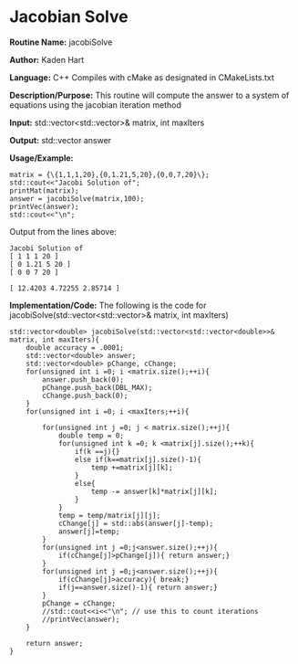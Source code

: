 # Jacobian Solve

**Routine Name:**           jacobiSolve

**Author:** Kaden Hart

**Language:** C++ Compiles with cMake as designated in CMakeLists.txt

**Description/Purpose:** This routine will compute the answer to a system of equations using the jacobian iteration method

**Input:** std::vector<std::vector<double>>& matrix, int maxIters

**Output:** std::vector<double> answer

**Usage/Example:**  

    matrix = {\{1,1,1,20},{0,1.21,5,20},{0,0,7,20}\};
    std::cout<<"Jacobi Solution of";
    printMat(matrix);
    answer = jacobiSolve(matrix,100);
    printVec(answer);
    std::cout<<"\n";


Output from the lines above:

    Jacobi Solution of
    [ 1 1 1 20 ]
    [ 0 1.21 5 20 ]
    [ 0 0 7 20 ]

    [ 12.4203 4.72255 2.85714 ]

**Implementation/Code:** The following is the code for jacobiSolve(std::vector<std::vector<double>>& matrix, int maxIters)

    std::vector<double> jacobiSolve(std::vector<std::vector<double>>& matrix, int maxIters){
        double accuracy = .0001;
        std::vector<double> answer;
        std::vector<double> pChange, cChange;
        for(unsigned int i =0; i <matrix.size();++i){
            answer.push_back(0);
            pChange.push_back(DBL_MAX);
            cChange.push_back(0);
        }
        for(unsigned int i =0; i <maxIters;++i){

            for(unsigned int j =0; j < matrix.size();++j){
                double temp = 0;
                for(unsigned int k =0; k <matrix[j].size();++k){
                    if(k ==j){}
                    else if(k==matrix[j].size()-1){
                        temp +=matrix[j][k];
                    }
                    else{
                        temp -= answer[k]*matrix[j][k];
                    }
                }
                temp = temp/matrix[j][j];
                cChange[j] = std::abs(answer[j]-temp);
                answer[j]=temp;
            }
            for(unsigned int j =0;j<answer.size();++j){
                if(cChange[j]>pChange[j]){ return answer;}
            }
            for(unsigned int j =0;j<answer.size();++j){
                if(cChange[j]>accuracy){ break;}
                if(j==answer.size()-1){ return answer;}
            }
            pChange = cChange;
            //std::cout<<i<<"\n"; // use this to count iterations
            //printVec(answer);
        }

        return answer;
    }

